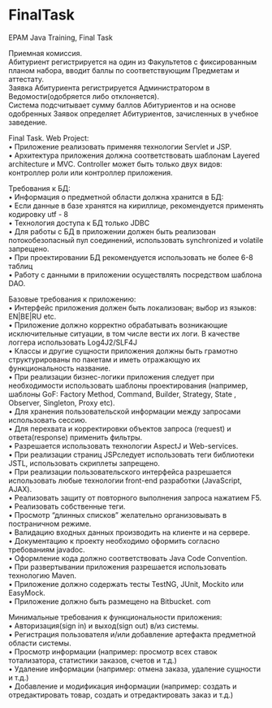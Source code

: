 # FinalTask
EPAM Java Training, Final Task

Приемная комиссия.  
Абитуриент регистрируется на один из Факультетов с фиксированным планом набора, вводит баллы по соответствующим Предметам и аттестату.  
Заявка Абитуриента регистрируется Администратором в Ведомости(одобряется либо отклоняется).  
Система подсчитывает сумму баллов Абитуриентов и на основе одобренных Заявок определяет Абитуриентов, зачисленных в учебное заведение.

Final Task. Web Project:  
• Приложение реализовать применяя технологии Servlet и JSP.  
• Архитектура приложения должна соответствовать шаблонам Layered architecture и MVC. Controller может быть только двух видов: контроллер роли или контроллер приложения.  

Требования к БД:  
• Информация о предметной области должна хранится в БД:  
• Если данные в базе хранятся на кириллице, рекомендуется применять кодировку utf - 8  
• Технология доступа к БД только JDBC  
• Для работы с БД в приложении должен быть реализован потокобезопасный пул соединений, использовать synchronized и volatile запрещено.  
• При проектировании БД рекомендуется использовать не более 6-8 таблиц  
• Работу с данными в приложении осуществлять посредством шаблона DAO.  

Базовые требования к приложению:  
• Интерфейс приложения должен быть локализован; выбор из языков: EN|BE|RU etc.  
• Приложение должно корректно обрабатывать возникающие исключительные ситуации, в том числе вести их логи. В качестве логгера использовать Log4J2/SLF4J  
• Классы и другие сущности приложения должны быть грамотно структурированы по пакетам и иметь отражающую их функциональность название.  
• При реализации бизнес-логики приложения следует при необходимости использовать шаблоны проектирования (например, шаблоны GoF: Factory Method, Command, Builder, Strategy, State , Observer, Singleton, Proxy etc).  
• Для хранения пользовательской информации между запросами использовать сессию.  
• Для перехвата и корректировки объектов запроса (request) и ответа(response) применить фильтры.  
• Разрешается использовать технологии AspectJ и Web-services.  
• При реализации страниц JSPследует использовать теги библиотеки JSTL, использовать скриплеты запрещено.  
• При реализации пользовательского интерфейса разрешается использовать любые технологии front-end разработки (JavaScript, AJAX).  
• Реализовать защиту от повторного выполнения запроса нажатием F5.  
• Реализовать собственные теги.  
• Просмотр “длинных списков” желательно организовывать в постраничном режиме.  
• Валидацию входных данных производить на клиенте и на сервере.  
• Документацию к проекту необходимо оформить согласно требованиям javadoc.  
• Оформление кода должно соответствовать Java Code Convention.  
• При развертывании приложения разрешается использовать технологию Maven.  
• Приложение должно содержать тесты TestNG, JUnit, Mockito или EasyMock.  
• Приложение должно быть размещено на Bitbucket. com  

Минимальные требования к функциональности приложения:  
• Авторизация(sign in) и выход(sign out) в/из системы.  
• Регистрация пользователя и/или добавление артефакта предметной области системы.  
• Просмотр информации (например: просмотр всех ставок тотализатора, статистики заказов, счетов и т.д.)  
• Удаление информации (например: отмена заказа, удаление сущности и т.д.)  
• Добавление и модификация информации (например: создать и отредактировать товар, создать и отредактировать заказ и т.д.)  
